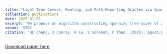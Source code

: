 ```yaml
---
title: "Light Tree Covers, Routing, and Path-Reporting Oracles via Spanning Tree Covers in Doubling Graphs"
collection: publications
date: 2025-01-01
excerpt: 'We propose an algorithm constructing spanning tree cover of a bounded doubling graph. We use the output spanner to construct a light tree cover of Euclidean space, path reporting distance oracle and a routing scheme.'
venue: 'STOC'
citation: 'HC Chang, J Conroy, H Le, S Solomon, C Than. (2025). &quot;Light Tree Covers, Routing, and Path-Reporting Oracles via Spanning Tree Covers in Doubling Graphs .&quot; <i>The 57th Annual ACM Symposium on Theory of Computing (STOC) 2025</i>.'
---
```


[Download paper here](https://arxiv.org/pdf/2503.22669)
